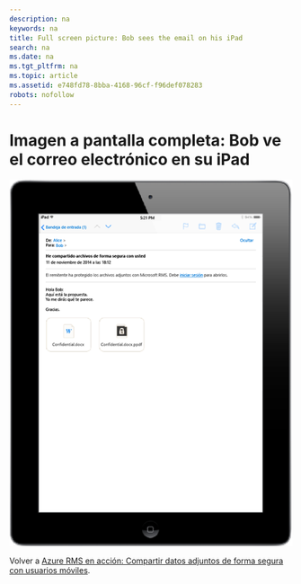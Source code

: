 ```yaml
---
description: na
keywords: na
title: Full screen picture: Bob sees the email on his iPad
search: na
ms.date: na
ms.tgt_pltfrm: na
ms.topic: article
ms.assetid: e748fd78-8bba-4168-96cf-f96def078283
robots: nofollow
---
```

# Imagen a pantalla completa: Bob ve el correo electr&#243;nico en su iPad
![](../Image/AzRMS_StoryboardEmaill2.PNG)

Volver a [Azure RMS en acción: Compartir datos adjuntos de forma segura con usuarios móviles](http://technet.microsoft.com/library/jj585026.aspx).

